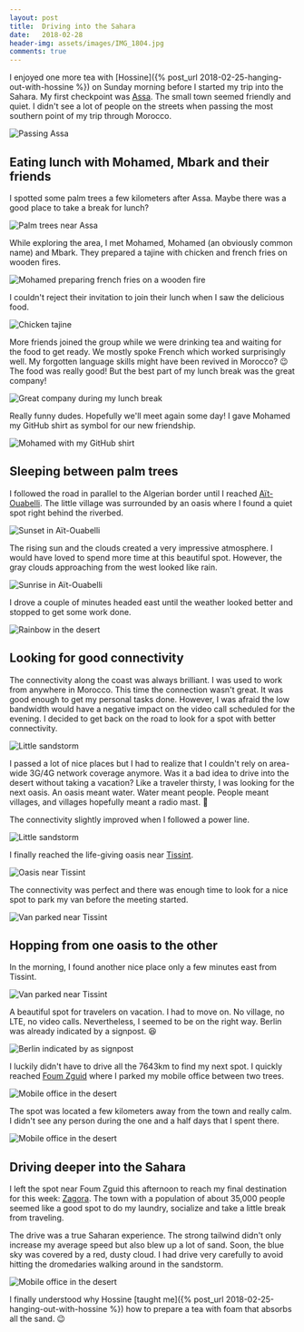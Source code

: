 ```yaml
---
layout: post
title:  Driving into the Sahara
date:   2018-02-28
header-img: assets/images/IMG_1804.jpg
comments: true
---
```


I enjoyed one more tea with [Hossine]({% post_url 2018-02-25-hanging-out-with-hossine %}) on Sunday morning before I started my trip into the Sahara. My first checkpoint was [Assa](https://www.google.co.ma/maps/place/Assa/). The small town seemed friendly and quiet. I didn't see a lot of people on the streets when passing the most southern point of my trip through Morocco.

![Passing Assa](/assets/images/IMG_1702.jpg)

## Eating lunch with Mohamed, Mbark and their friends

I spotted some palm trees a few kilometers after Assa. Maybe there was a good place to take a break for lunch?

![Palm trees near Assa](/assets/images/IMG_1704.jpg)

While exploring the area, I met Mohamed, Mohamed (an obviously common name) and Mbark. They prepared a tajine with chicken and french fries on wooden fires.

![Mohamed preparing french fries on a wooden fire](/assets/images/IMG_1707.jpg)

I couldn't reject their invitation to join their lunch when I saw the delicious food.

![Chicken tajine](/assets/images/IMG_1708.jpg)

More friends joined the group while we were drinking tea and waiting for the food to get ready. We mostly spoke French which worked surprisingly well. My forgotten language skills might have been revived in Morocco? :wink:
The food was really good! But the best part of my lunch break was the great company!

![Great company during my lunch break](/assets/images/IMG_1710.jpg)

Really funny dudes. Hopefully we'll meet again some day! I gave Mohamed my GitHub shirt as symbol for our new friendship.

![Mohamed with my GitHub shirt](/assets/images/IMG_1712.jpg)

## Sleeping between palm trees

I followed the road in parallel to the Algerian border until I reached [Aït-Ouabelli](https://www.google.co.ma/maps/place/Aït-Ouabelli/). The little village was surrounded by an oasis where I found a quiet spot right behind the riverbed.

![Sunset in Aït-Ouabelli](/assets/images/IMG_1721.jpg)

The rising sun and the clouds created a very impressive atmosphere. I would have loved to spend more time at this beautiful spot. However, the gray clouds approaching from the west looked like rain.

![Sunrise in Aït-Ouabelli](/assets/images/IMG_1727.jpg)

I drove a couple of minutes headed east until the weather looked better and stopped to get some work done.

![Rainbow in the desert](/assets/images/IMG_1735.jpg)

## Looking for good connectivity

The connectivity along the coast was always brilliant. I was used to work from anywhere in Morocco. This time the connection wasn't great. It was good enough to get my personal tasks done. However, I was afraid the low bandwidth would have a negative impact on the video call scheduled for the evening. I decided to get back on the road to look for a spot with better connectivity.

![Little sandstorm](/assets/images/IMG_1738.jpg)

I passed a lot of nice places but I had to realize that I couldn't rely on area-wide 3G/4G network coverage anymore. Was it a bad idea to drive into the desert without taking a vacation? Like a traveler thirsty, I was looking for the next oasis. An oasis meant water. Water meant people. People meant villages, and villages hopefully meant a radio mast. :pray:

The connectivity slightly improved when I followed a power line.

![Little sandstorm](/assets/images/IMG_1739.jpg)

I finally reached the life-giving oasis near [Tissint](https://www.google.co.ma/maps/place/Tissint/).

![Oasis near Tissint](/assets/images/IMG_1741.jpg)

The connectivity was perfect and there was enough time to look for a nice spot to park my van before the meeting started.

![Van parked near Tissint](/assets/images/IMG_1745.jpg)

## Hopping from one oasis to the other

In the morning, I found another nice place only a few minutes east from Tissint.

![Van parked near Tissint](/assets/images/IMG_1749.jpg)

A beautiful spot for travelers on vacation. I had to move on. No village, no LTE, no video calls. Nevertheless, I seemed to be on the right way. Berlin was already indicated by a signpost. :laughing:

![Berlin indicated by as signpost](/assets/images/IMG_1750.jpg)

I luckily didn't have to drive all the 7643km to find my next spot. I quickly reached [Foum Zguid](https://www.google.co.ma/maps/place/Foum+Zguid/) where I parked my mobile office between two trees.

![Mobile office in the desert](/assets/images/IMG_1761.jpg)

The spot was located a few kilometers away from the town and really calm. I didn't see any person during the one and a half days that I spent there.

![Mobile office in the desert](/assets/images/IMG_1778.jpg)

## Driving deeper into the Sahara

I left the spot near Foum Zguid this afternoon to reach my final destination for this week: [Zagora](https://www.google.co.ma/maps/place/Zagora/). The town with a population of about 35,000 people seemed like a good spot to do my laundry, socialize and take a little break from traveling.

The drive was a true Saharan experience. The strong tailwind didn't only increase my average speed but also blew up a lot of sand. Soon, the blue sky was covered by a red, dusty cloud. I had drive very carefully to avoid hitting the dromedaries walking around in the sandstorm.

![Mobile office in the desert](/assets/images/IMG_1804.jpg)

I finally understood why Hossine [taught me]({% post_url 2018-02-25-hanging-out-with-hossine %}) how to prepare a tea with foam that absorbs all the sand. :wink:
